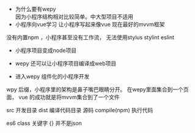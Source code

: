 - 为什么要有wepy   
    因为小程序结构相对比较简单。中大型项目不适用
- 小程序向vue学习  让小程序写起来像vue   现在最好的mvvm框架

没有内置npm ，小程序甚至没有工作流， 无法使用stylus  stylint eslint
- 小程序项目变成node项目

- wepy 还可以让小程序项目编译成web项目

- 进入wepy 组件化的小程序开发

wpy 后缀，小程序里的架构是鼻子嘴巴眼睛分开。 在wepy里面集合到一个页面，
vue 的成功就是将mvvm集合到了一个文件

src 开发目录
dist 编译代码目录
源码 compile(npm) 执行代码

es6 class 关键字 {} 并不是json

